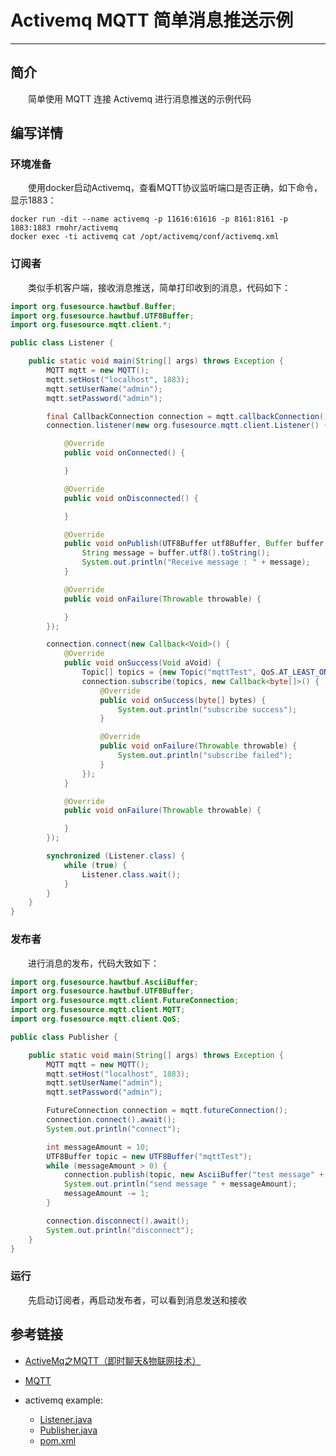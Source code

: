 # Activemq MQTT 简单消息推送示例
***
## 简介
&ensp;&ensp;&ensp;&ensp;简单使用 MQTT 连接 Activemq 进行消息推送的示例代码

## 编写详情
### 环境准备
&ensp;&ensp;&ensp;&ensp;使用docker启动Activemq，查看MQTT协议监听端口是否正确，如下命令，显示1883：

```shell script
docker run -dit --name activemq -p 11616:61616 -p 8161:8161 -p 1883:1883 rmohr/activemq
docker exec -ti activemq cat /opt/activemq/conf/activemq.xml
```

### 订阅者
&ensp;&ensp;&ensp;&ensp;类似手机客户端，接收消息推送，简单打印收到的消息，代码如下：

```java
import org.fusesource.hawtbuf.Buffer;
import org.fusesource.hawtbuf.UTF8Buffer;
import org.fusesource.mqtt.client.*;

public class Listener {

    public static void main(String[] args) throws Exception {
        MQTT mqtt = new MQTT();
        mqtt.setHost("localhost", 1883);
        mqtt.setUserName("admin");
        mqtt.setPassword("admin");

        final CallbackConnection connection = mqtt.callbackConnection();
        connection.listener(new org.fusesource.mqtt.client.Listener() {

            @Override
            public void onConnected() {

            }

            @Override
            public void onDisconnected() {

            }

            @Override
            public void onPublish(UTF8Buffer utf8Buffer, Buffer buffer, Runnable runnable) {
                String message = buffer.utf8().toString();
                System.out.println("Receive message : " + message);
            }

            @Override
            public void onFailure(Throwable throwable) {

            }
        });

        connection.connect(new Callback<Void>() {
            @Override
            public void onSuccess(Void aVoid) {
                Topic[] topics = {new Topic("mqttTest", QoS.AT_LEAST_ONCE)};
                connection.subscribe(topics, new Callback<byte[]>() {
                    @Override
                    public void onSuccess(byte[] bytes) {
                        System.out.println("subscribe success");
                    }

                    @Override
                    public void onFailure(Throwable throwable) {
                        System.out.println("subscribe failed");
                    }
                });
            }

            @Override
            public void onFailure(Throwable throwable) {

            }
        });

        synchronized (Listener.class) {
            while (true) {
                Listener.class.wait();
            }
        }
    }
}
```

### 发布者
&ensp;&ensp;&ensp;&ensp;进行消息的发布，代码大致如下：

```java
import org.fusesource.hawtbuf.AsciiBuffer;
import org.fusesource.hawtbuf.UTF8Buffer;
import org.fusesource.mqtt.client.FutureConnection;
import org.fusesource.mqtt.client.MQTT;
import org.fusesource.mqtt.client.QoS;

public class Publisher {

    public static void main(String[] args) throws Exception {
        MQTT mqtt = new MQTT();
        mqtt.setHost("localhost", 1883);
        mqtt.setUserName("admin");
        mqtt.setPassword("admin");

        FutureConnection connection = mqtt.futureConnection();
        connection.connect().await();
        System.out.println("connect");

        int messageAmount = 10;
        UTF8Buffer topic = new UTF8Buffer("mqttTest");
        while (messageAmount > 0) {
            connection.publish(topic, new AsciiBuffer("test message" + messageAmount), QoS.AT_LEAST_ONCE, false);
            System.out.println("send message " + messageAmount);
            messageAmount -= 1;
        }

        connection.disconnect().await();
        System.out.println("disconnect");
    }
}
```

### 运行
&ensp;&ensp;&ensp;&ensp;先启动订阅者，再启动发布者，可以看到消息发送和接收

## 参考链接
- [ActiveMq之MQTT（即时聊天&物联网技术）](https://blog.hyaroma.com/articles/2018/03/22/1521722801548.html)
- [MQTT](https://activemq.apache.org/mqtt)

- activemq example:
    - [Listener.java](https://gemfury.com/spscommerce/rpm:activemq/-/content/opt/activemq/examples/mqtt/java/src/main/java/example/Listener.java)
    - [Publisher.java](https://gemfury.com/spscommerce/rpm:activemq/-/content/opt/activemq/examples/mqtt/java/src/main/java/example/Publisher.java)
    - [pom.xml](https://gemfury.com/spscommerce/rpm:activemq/-/content/opt/activemq/examples/mqtt/java/pom.xml)